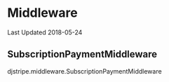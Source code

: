 # Middleware

Last Updated 2018-05-24

## SubscriptionPaymentMiddleware

<div class="autoclass">

djstripe.middleware.SubscriptionPaymentMiddleware

</div>
